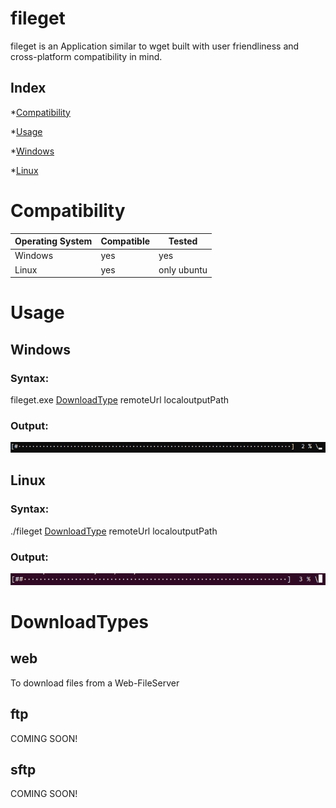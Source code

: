 # fileget
fileget is an Application similar to wget built with user friendliness and cross-platform compatibility in mind.

## Index
<!--ts-->
*[Compatibility](#Compatibility)

*[Usage](#Usage)

   *[Windows](#Windows)
    
   *[Linux](#Linux)
<!--te-->
    
# Compatibility

| Operating System | Compatible | Tested      |
|------------------|------------|-------------|
| Windows          | yes        | yes         |
| Linux            | yes        | only ubuntu |

# Usage
## Windows
### Syntax:

fileget.exe [DownloadType](#DownloadTypes) remoteUrl localoutputPath

### Output:

![Windows_Output](Windows_Output.png)

## Linux
### Syntax:

./fileget [DownloadType](#DownloadTypes) remoteUrl localoutputPath

### Output:

![Linux_Output](Linux_Output.png)

# DownloadTypes

## web

To download files from a Web-FileServer

## ftp

COMING SOON!

## sftp

COMING SOON!
